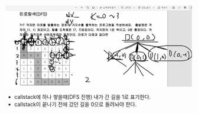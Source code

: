 ![](2021-10-27-12-56-31.png)

* callstack에 하나 쌓을때(DFS 진행) 내가 간 길을 1로 표기한다.
* callstack이 끝나기 전에 갔던 길을 0으로 돌려놔야 한다.
